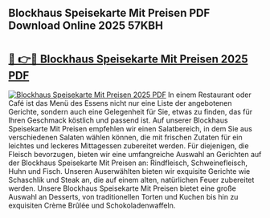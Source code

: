 ## Blockhaus Speisekarte Mit Preisen PDF Download Online 2025 57KBH

# <h2><a href="http://gc5oaw.nevu.top/?p=Blockhaus+Speisekarte+Mit+Preisen">🔗 👉🔴 Blockhaus Speisekarte Mit Preisen 2025 PDF</a></h2>

[![Blockhaus Speisekarte Mit Preisen 2025 PDF](https://i.imgur.com/dBaPXMq.png)](http://gc5oaw.nevu.top/?p=Blockhaus+Speisekarte+Mit+Preisen)
In einem Restaurant oder Café ist das Menü des Essens nicht nur eine Liste der angebotenen Gerichte, sondern auch eine Gelegenheit für Sie, etwas zu finden, das für Ihren Geschmack köstlich und passend ist. Auf unserer Blockhaus Speisekarte Mit Preisen empfehlen wir einen Salatbereich, in dem Sie aus verschiedenen Salaten wählen können, die mit frischen Zutaten für ein leichtes und leckeres Mittagessen zubereitet werden. Für diejenigen, die Fleisch bevorzugen, bieten wir eine umfangreiche Auswahl an Gerichten auf der Blockhaus Speisekarte Mit Preisen an: Rindfleisch, Schweinefleisch, Huhn und Fisch. Unseren Auserwählten bieten wir exquisite Gerichte wie Schaschlik und Steak an, die auf einem alten, natürlichen Feuer zubereitet werden. Unsere Blockhaus Speisekarte Mit Preisen bietet eine große Auswahl an Desserts, von traditionellen Torten und Kuchen bis hin zu exquisiten Crème Brûlée und Schokoladenwaffeln.
